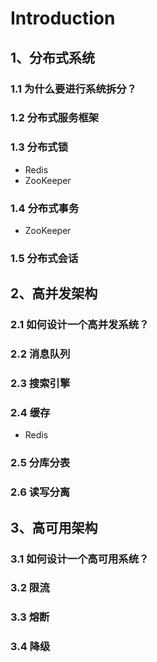 # Introduction

## 1、分布式系统

### 1.1 为什么要进行系统拆分？

### 1.2 分布式服务框架

### 1.3 分布式锁

* Redis
* ZooKeeper

### 1.4 分布式事务

* ZooKeeper

### 1.5 分布式会话

## 2、高并发架构

### 2.1 如何设计一个高并发系统？

### 2.2 消息队列

### 2.3 搜索引擎

### 2.4 缓存

* Redis

### 2.5 分库分表

### 2.6 读写分离

## 3、高可用架构

### 3.1 如何设计一个高可用系统？

### 3.2 限流

### 3.3 熔断

### 3.4 降级

